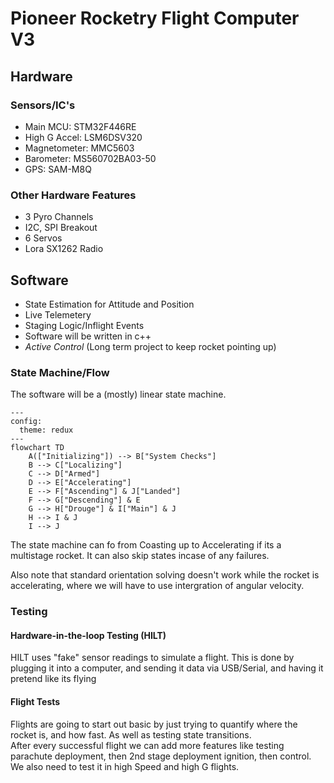 # Pioneer Rocketry Flight Computer V3

## Hardware

### Sensors/IC's
- Main MCU: STM32F446RE
- High G Accel: LSM6DSV320
- Magnetometer: MMC5603
- Barometer: MS560702BA03-50
- GPS: SAM-M8Q

### Other Hardware Features
- 3 Pyro Channels
- I2C, SPI Breakout
- 6 Servos
- Lora SX1262 Radio

## Software
- State Estimation for Attitude and Position
- Live Telemetery
- Staging Logic/Inflight Events
- Software will be written in c++
- *Active Control* (Long term project to keep rocket pointing up)

### State Machine/Flow
The software will be a (mostly) linear state machine.
```mermaid
---
config:
  theme: redux
---
flowchart TD
    A(["Initializing"]) --> B["System Checks"]
    B --> C["Localizing"]
    C --> D["Armed"]
    D --> E["Accelerating"]
    E --> F["Ascending"] & J["Landed"]
    F --> G["Descending"] & E
    G --> H["Drouge"] & I["Main"] & J
    H --> I & J
    I --> J

```

The state machine can fo from Coasting up to Accelerating if its a multistage rocket. It can also skip states incase of any failures.

Also note that standard orientation solving doesn't work while the rocket is accelerating, where we will have to use intergration of angular velocity.

### Testing

#### Hardware-in-the-loop Testing (HILT)
HILT uses "fake" sensor readings to simulate a flight.
This is done by plugging it into a computer, and sending it data via USB/Serial, and having it pretend like its flying

#### Flight Tests
Flights are going to start out basic by just trying to quantify where the rocket is, and how fast. As well as testing state transitions. \
After every successful flight we can add more features like testing parachute deployment, then 2nd stage deployment ignition, then control. \
We also need to test it in high Speed and high G flights.
